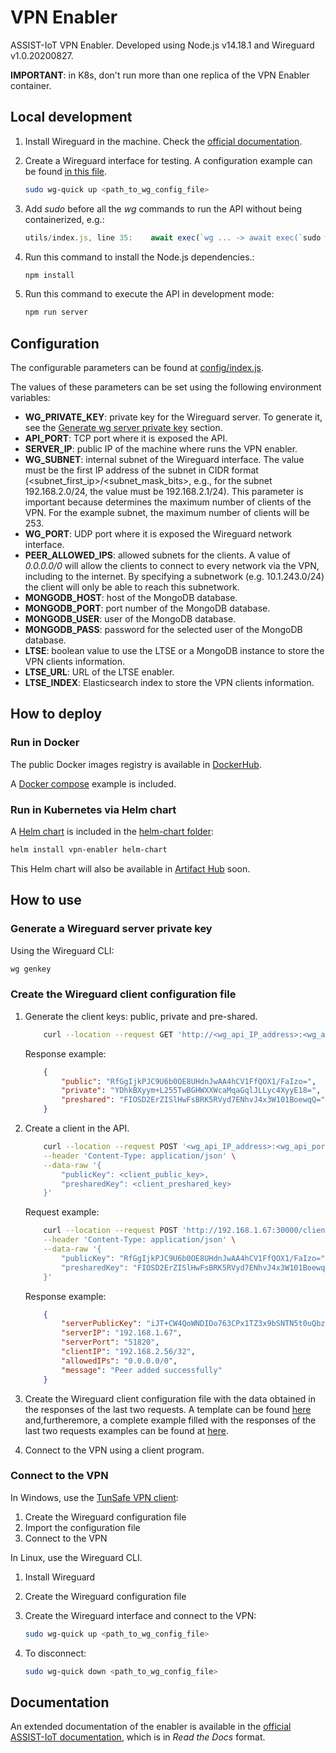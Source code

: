 # VPN Enabler
ASSIST-IoT VPN Enabler. Developed using Node.js v14.18.1 and Wireguard v1.0.20200827.

**IMPORTANT**: in K8s, don't run more than one replica of the VPN Enabler container.

## Local development

1. Install Wireguard in the machine. Check the [official documentation](https://www.wireguard.com/install/ ). 

2. Create a Wireguard interface for testing. A configuration example can be found [in this file](examples/wg0.conf).
    ```bash
    sudo wg-quick up <path_to_wg_config_file>
    ```

3. Add *sudo* before all the *wg* commands to run the API without being containerized, e.g.:
    ```js
    utils/index.js, line 35:    await exec(`wg ... -> await exec(`sudo wg ... )
    ```
    
4. Run this command to install the Node.js dependencies.:
    ```bash
    npm install
    ```

5. Run this command to execute the API in development mode:
    ```bash
    npm run server
    ```

## Configuration

The configurable parameters can be found at [config/index.js](config/index.js).

The values of these parameters can be set using the following environment variables:

* **WG_PRIVATE_KEY**: private key for the Wireguard server. To generate it, see the [Generate wg server private key](#generate-a-wireguard-server-private-key) section.
* **API_PORT**: TCP port where it is exposed the API.
* **SERVER_IP**: public IP of the machine where runs the VPN enabler.
* **WG_SUBNET**: internal subnet of the Wireguard interface. The value must be the first IP address of the subnet in CIDR format (<subnet_first_ip>/<subnet_mask_bits>, e.g., for the subnet 192.168.2.0/24, the value must be 192.168.2.1/24). This parameter is important because determines the maximum number of clients of the VPN. For the example subnet, the maximum number of clients will be 253.
* **WG_PORT**: UDP port where it is exposed the Wireguard network interface.
* **PEER_ALLOWED_IPS**: allowed subnets for the clients. A value of *0.0.0.0/0* will allow the clients to connect to every network via the VPN, including to the internet. By specifying a subnetwork (e.g. 10.1.243.0/24) the client will only be able to reach this subnetwork.
* **MONGODB_HOST**: host of the MongoDB database.
* **MONGODB_PORT**: port number of the MongoDB database.
* **MONGODB_USER**: user of the MongoDB database.
* **MONGODB_PASS**: password for the selected user of the MongoDB database.
* **LTSE**: boolean value to use the LTSE or a MongoDB instance to store the VPN clients information.
* **LTSE_URL**: URL of the LTSE enabler.
* **LTSE_INDEX**: Elasticsearch index to store the VPN clients information.

## How to deploy

### Run in Docker
The public Docker images registry is available in [DockerHub](https://hub.docker.com/r/assistiot/vpn).

A [Docker compose](docker-compose.yml) example is included.

### Run in Kubernetes via Helm chart

A [Helm chart](https://helm.sh/) is included in the [helm-chart folder](helm-chart):
```bash
helm install vpn-enabler helm-chart
```

This Helm chart will also be available in [Artifact Hub](https://artifacthub.io/packages/helm/assist-iot-vpn/vpn) soon.


## How to use

### Generate a Wireguard server private key

Using the Wireguard CLI:
```bash
wg genkey
```

### Create the Wireguard client configuration file

1. Generate the client keys: public, private and pre-shared.
    ```bash
        curl --location --request GET 'http://<wg_api_IP_address>:<wg_api_port>/keys'
    ```

    Response example:
    ```json
        {
            "public": "RfGgIjkPJC9U6b0OE8UHdnJwAA4hCV1FfQOX1/FaIzo=",
            "private": "YDhkBXyym+L255TwBGHWXXWcaMqaGqlJLLyc4XyyE18=",
            "preshared": "FIOSD2ErZISlHwFsBRK5RVyd7ENhvJ4x3W101BoewqQ="
        }
    ```

2. Create a client in the API.
    ```bash
        curl --location --request POST '<wg_api_IP_address>:<wg_api_port>/client' \
        --header 'Content-Type: application/json' \
        --data-raw '{
            "publicKey": <client_public_key>,
            "presharedKey": <client_preshared_key>
        }'
    ```

    Request example:
    ```bash
        curl --location --request POST 'http://192.168.1.67:30000/client' \
        --header 'Content-Type: application/json' \
        --data-raw '{
            "publicKey": "RfGgIjkPJC9U6b0OE8UHdnJwAA4hCV1FfQOX1/FaIzo=",
            "presharedKey": "FIOSD2ErZISlHwFsBRK5RVyd7ENhvJ4x3W101BoewqQ="
        }'
    ```

    Response example:
    ```json
        {
            "serverPublicKey": "iJT+CW4QoWNDIDo763CPx1TZ3x9bSNTN5t0uQbzo5jo=",
            "serverIP": "192.168.1.67",
            "serverPort": "51820",
            "clientIP": "192.168.2.56/32",
            "allowedIPs": "0.0.0.0/0",
            "message": "Peer added successfully"
        }
    ```

3. Create the Wireguard client configuration file with the data obtained in the responses of the last two requests. A template can be found [here](examples/client-template.conf) and,furtheremore, a complete example filled with the responses of the last two requests examples can be found at [here](examples/client.conf).

4. Connect to the VPN using a client program.

### Connect to the VPN

In Windows, use the [TunSafe VPN client](https://tunsafe.com/):

1. Create the Wireguard configuration file
2. Import the configuration file
3. Connect to the VPN

In Linux, use the Wireguard CLI.

1. Install Wireguard
2. Create the Wireguard configuration file
3. Create the Wireguard interface and connect to the VPN:
    ```bash
    sudo wg-quick up <path_to_wg_config_file>
    ```

4. To disconnect:
    ```bash
    sudo wg-quick down <path_to_wg_config_file>
    ```

## Documentation
An extended documentation of the enabler is available in the [official ASSIST-IoT documentation](https://assist-iot-enablers-documentation.readthedocs.io/en/latest/horizontal_planes/smart/vpn_enabler.html), which is in *Read the Docs* format.
